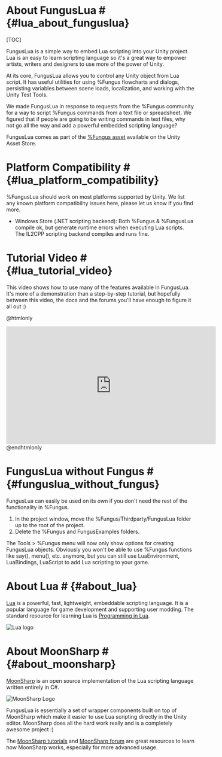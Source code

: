 # About FungusLua # {#lua_about_funguslua}
[TOC]

FungusLua is a simple way to embed Lua scripting into your Unity project. Lua is an easy to learn scripting language so it's a great way to empower artists, writers and designers to use more of the power of Unity.

At its core, FungusLua allows you to control any Unity object from Lua script. It has useful utilities for using %Fungus flowcharts and dialogs, persisting variables between scene loads, localization, and working with the Unity Test Tools. 

We made FungusLua in response to requests from the %Fungus community for a way to script %Fungus commands from a text file or spreadsheet. We figured that if people are going to be writing commands in text files, why not go all the way and add a powerful embedded scripting language?

FungusLua comes as part of the [%Fungus asset] available on the Unity Asset Store.

# Platform Compatibility # {#lua_platform_compatibility}

%FungusLua should work on most platforms supported by Unity. We list any known platform compatibility issues here, please let us know if you find more. 

- Windows Store (.NET scripting backend): Both %Fungus & %FungusLua compile ok, but generate runtime errors when executing Lua scripts. The IL2CPP scripting backend compiles and runs fine.

# Tutorial Video # {#lua_tutorial_video}

This video shows how to use many of the features available in FungusLua. It's more of a demonstration than a step-by-step tutorial, but hopefully between this video, the docs and the forums you'll have enough to figure it all out :)

@htmlonly
<div align="center">
<iframe width="560" height="315" src="https://www.youtube.com/embed/M_Oo9FpVTos" frameborder="0" allowfullscreen></iframe>
</div>
@endhtmlonly

# FungusLua without Fungus # {#funguslua_without_fungus}

FungusLua can easily be used on its own if you don't need the rest of the functionality in %Fungus.

1. In the project window, move the %Fungus/Thirdparty/FungusLua folder up to the root of the project.
2. Delete the %Fungus and FungusExamples folders.

The Tools > %Fungus menu will now only show options for creating FungusLua objects. Obviously you won't be able to use %Fungus functions like say(), menu(), etc. anymore, but you can still use LuaEnvironment, LuaBindings, LuaScript to add Lua scripting to your game.

# About Lua # {#about_lua}

[Lua] is a powerful, fast, lightweight, embeddable scripting language. It is a popular language for game development and supporting user modding. The standard resource for learning Lua is [Programming in Lua].

![Lua logo]

# About MoonSharp # {#about_moonsharp}

[MoonSharp] is an open source implementation of the Lua scripting language written entirely in C#. 

![MoonSharp Logo]

FungusLua is essentially a set of wrapper components built on top of MoonSharp which make it easier to use Lua scripting directly in the Unity editor. MoonSharp does all the hard work really and is a completely awesome project :)

The [MoonSharp tutorials] and [MoonSharp forum] are great resources to learn how MoonSharp works, especially for more advanced usage.

[Lua]: http://www.lua.org/about.html
[%Fungus asset]: http://u3d.as/f0T
[Programming in Lua]: http://www.lua.org/pil/1.html
[MoonSharp]: http://www.moonsharp.org
[MoonSharp tutorials]: http://www.moonsharp.org/getting_started.html
[MoonSharp forum]: https://groups.google.com/forum/#!forum/moonsharp

[Lua logo]: ./fungus_lua/lua.png
[MoonSharp Logo]: ./fungus_lua/moonsharp.png